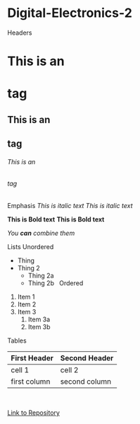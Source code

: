 # Digital-Electronics-2 

Headers
# This is an <h1> tag
## This is an <h2> tag
###### This is an <h6> tag
  
  Emphasis
*This is italic text*
_This is italic text_

**This is Bold text**
__This is Bold text__

_You **can** combine them_

Lists
Unordered
* Thing
* Thing 2
  * Thing 2a
  * Thing 2b
&nbsp;
Ordered
1. Item 1
1. Item 2
1. Item 3
   1. Item 3a
   1. Item 3b
   
   
Tables

First Header | Second Header
------------ | -------------
 cell 1 | cell 2
first column | second column


 &nbsp;

 
[Link to Repository](https://github.com/xjemel06/Digital-Electronics-2)
